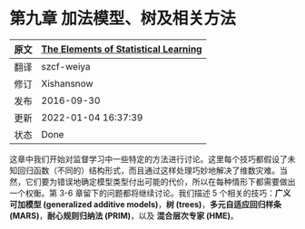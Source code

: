 # 第九章 加法模型、树及相关方法

| 原文   | [The Elements of Statistical Learning](https://web.stanford.edu/~hastie/ElemStatLearn/printings/ESLII_print12.pdf) |
| --- | ---------------------------------------- |
| 翻译 | szcf-weiya                               |  
| 修订 | Xishansnow                               | 
| 发布 | 2016-09-30                               | 
| 更新 | 2022-01-04 16:37:39                      | 
| 状态 | Done                                     | 

这章中我们开始对监督学习中一些特定的方法进行讨论。这里每个技巧都假设了未知回归函数（不同的）结构形式，而且通过这样处理巧妙地解决了维数灾难。当然，它们要为错误地确定模型类型付出可能的代价，所以在每种情形下都需要做出一个权衡。第 3-6 章留下的问题都将继续讨论。我们描述 5 个相关的技巧：**广义可加模型 (generalized additive models)**，**树 (trees)**，**多元自适应回归样条 (MARS)**，**耐心规则归纳法 (PRIM)**，以及 **混合层次专家 (HME)**。